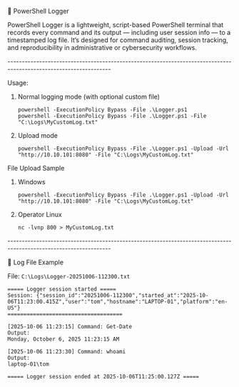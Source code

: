 
🧰 PowerShell Logger

PowerShell Logger is a lightweight, script-based PowerShell terminal that records every command and its output — including user session info — to a timestamped log file.
It’s designed for command auditing, session tracking, and reproducibility in administrative or cybersecurity workflows.

<p>------------------------------------------------------------------------------------------------------------------</p>

Usage:

 1. Normal logging mode (with optional custom file)
    ```
    powershell -ExecutionPolicy Bypass -File .\Logger.ps1
    powershell -ExecutionPolicy Bypass -File .\Logger.ps1 -File "C:\Logs\MyCustomLog.txt"
    ```

 3. Upload mode
    ```
    powershell -ExecutionPolicy Bypass -File .\Logger.ps1 -Upload -Url "http://10.10.101:8080" -File "C:\Logs\MyCustomLog.txt"
    ```

 File Upload Sample

 1. Windows
    ```
    powershell -ExecutionPolicy Bypass -File .\Logger.ps1 -Upload -Url "http://10.10.101:8080" -File "C:\Logs\MyCustomLog.txt"
    ```

 3. Operator Linux
    ```
    nc -lvnp 800 > MyCustomLog.txt
    ```

<p>------------------------------------------------------------------------------------------------------------------</p>

📁 Log File Example

File: <code>C:\Logs\Logger-20251006-112300.txt</code>
```
===== Logger session started =====
Session: {"session_id":"20251006-112300","started_at":"2025-10-06T11:23:00.415Z","user":"tom","hostname":"LAPTOP-01","platform":"en-US"}
====================================

[2025-10-06 11:23:15] Command: Get-Date
Output:
Monday, October 6, 2025 11:23:15 AM

[2025-10-06 11:23:30] Command: whoami
Output:
laptop-01\tom

===== Logger session ended at 2025-10-06T11:25:00.127Z =====
```
